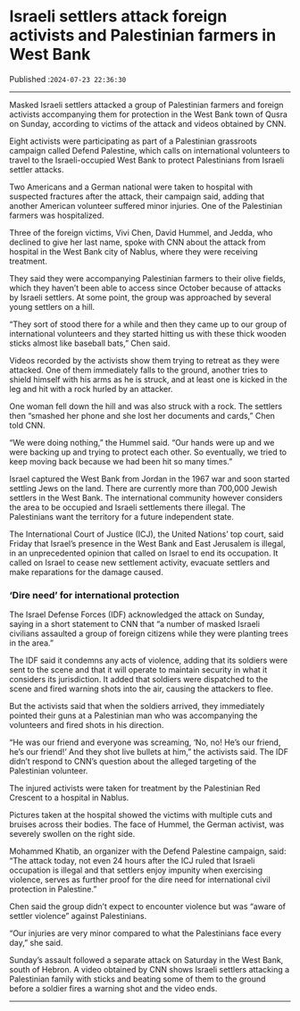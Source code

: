 # Israeli settlers attack foreign activists and Palestinian farmers in West Bank

Published :`2024-07-23 22:36:30`

---

Masked Israeli settlers attacked a group of Palestinian farmers and foreign activists accompanying them for protection in the West Bank town of Qusra on Sunday, according to victims of the attack and videos obtained by CNN.

Eight activists were participating as part of a Palestinian grassroots campaign called Defend Palestine, which calls on international volunteers to travel to the Israeli-occupied West Bank to protect Palestinians from Israeli settler attacks.

Two Americans and a German national were taken to hospital with suspected fractures after the attack, their campaign said, adding that another American volunteer suffered minor injuries. One of the Palestinian farmers was hospitalized.

Three of the foreign victims, Vivi Chen, David Hummel, and Jedda, who declined to give her last name, spoke with CNN about the attack from hospital in the West Bank city of Nablus, where they were receiving treatment.

They said they were accompanying Palestinian farmers to their olive fields, which they haven’t been able to access since October because of attacks by Israeli settlers. At some point, the group was approached by several young settlers on a hill.

“They sort of stood there for a while and then they came up to our group of international volunteers and they started hitting us with these thick wooden sticks almost like baseball bats,” Chen said.

Videos recorded by the activists show them trying to retreat as they were attacked. One of them immediately falls to the ground, another tries to shield himself with his arms as he is struck, and at least one is kicked in the leg and hit with a rock hurled by an attacker.

One woman fell down the hill and was also struck with a rock. The settlers then “smashed her phone and she lost her documents and cards,” Chen told CNN.

“We were doing nothing,” the Hummel said. “Our hands were up and we were backing up and trying to protect each other. So eventually, we tried to keep moving back because we had been hit so many times.”

Israel captured the West Bank from Jordan in the 1967 war and soon started settling Jews on the land. There are currently more than 700,000 Jewish settlers in the West Bank. The international community however considers the area to be occupied and Israeli settlements there illegal. The Palestinians want the territory for a future independent state.

The International Court of Justice (ICJ), the United Nations’ top court, said Friday that Israel’s presence in the West Bank and East Jerusalem is illegal, in an unprecedented opinion that called on Israel to end its occupation. It called on Israel to cease new settlement activity, evacuate settlers and make reparations for the damage caused.

### ‘Dire need’ for international protection

The Israel Defense Forces (IDF) acknowledged the attack on Sunday, saying in a short statement to CNN that “a number of masked Israeli civilians assaulted a group of foreign citizens while they were planting trees in the area.”

The IDF said it condemns any acts of violence, adding that its soldiers were sent to the scene and that it will operate to maintain security in what it considers its jurisdiction. It added that soldiers were dispatched to the scene and fired warning shots into the air, causing the attackers to flee.

But the activists said that when the soldiers arrived, they immediately pointed their guns at a Palestinian man who was accompanying the volunteers and fired shots in his direction.

“He was our friend and everyone was screaming, ‘No, no! He’s our friend, he’s our friend!’ And they shot live bullets at him,” the activists said. The IDF didn’t respond to CNN’s question about the alleged targeting of the Palestinian volunteer.

The injured activists were taken for treatment by the Palestinian Red Crescent to a hospital in Nablus.

Pictures taken at the hospital showed the victims with multiple cuts and bruises across their bodies. The face of Hummel, the German activist, was severely swollen on the right side.

Mohammed Khatib, an organizer with the Defend Palestine campaign, said: “The attack today, not even 24 hours after the ICJ ruled that Israeli occupation is illegal and that settlers enjoy impunity when exercising violence, serves as further proof for the dire need for international civil protection in Palestine.”

Chen said the group didn’t expect to encounter violence but was “aware of settler violence” against Palestinians.

“Our injuries are very minor compared to what the Palestinians face every day,” she said.

Sunday’s assault followed a separate attack on Saturday in the West Bank, south of Hebron. A video obtained by CNN shows Israeli settlers attacking a Palestinian family with sticks and beating some of them to the ground before a soldier fires a warning shot and the video ends.

---

